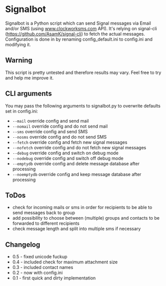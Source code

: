 # Signalbot

Signalbot is a Python script which can send Signal messages via Email and/or SMS (using www.clockworksms.com API). It's relying on signal-cli (https://github.com/AsamK/signal-cli) to fetch the actual messages. Configuration is done in by renaming config_default.ini to config.ini and modifying it.

## Warning

This script is pretty untested and therefore results may vary. Feel free to try and help me improve it.

## CLI arguments

You may pass the following arguments to signalbot.py to overwrite defaults set in config.ini:

- `--mail` override config and send mail
- `--nomail` override config and do not send mail
- `--sms` override config and send SMS
- `--nosms` override config and do not send SMS
- `--fetch` override config and fetch new signal messages
- `--nofetch` override config and do not fetch new signal messages
- `--debug` override config and switch on debug mode
- `--nodebug` override config and switch off debug mode
- `--emptydb` override config and delete message database after processing
- `--noemptydb` override config and keep message database after processing

## ToDos

- check for incoming mails or sms in order for recipients to be able to send messages back to group
- add possibility to choose between (multiple) groups and contacts to be forwarded to different recipients
- check message length and split into multiple sms if necessary

## Changelog
- 0.5 - fixed unicode fuckup
- 0.4 - included check for maximum attachment size
- 0.3 - included contact names
- 0.2 - now with config.ini
- 0.1 - first quick and dirty implementation
